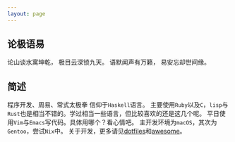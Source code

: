 ```yaml
---
layout: page
---
```


## 论极语易

论山谈水寓坤乾，
极目云深锁九天。
语默闻声有万籁，
易安忘却世间缘。

## 简述

程序开发、周易、常式太极拳
信仰于`Haskell`语言。
主要使用`Ruby`以及`C`，`lisp`与`Rust`也是相当不错的。学过相当一些语言，但比较喜欢的还是这几个呢。
平日使用`Vim`与`Emacs`写代码。具体用哪个？看心情吧。
主开发环境为`macOS`，其次为`Gentoo`，尝试`Nix`中。
关于开发，更多请见[dotfiles](https://gitlab.com/Vonfry/dotfiles)和[awesome](https://gitlab.com/Vonfry/awesome)。


